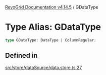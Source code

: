 [RevoGrid Documentation v4.14.5](README.md) / GDataType

# Type Alias: GDataType

```ts
type GDataType: DataType | ColumnRegular;
```

## Defined in

[src/store/dataSource/data.store.ts:27](https://github.com/revolist/revogrid/blob/395fb64310e6654557393205ff295dbb2f4142c5/src/store/dataSource/data.store.ts#L27)
